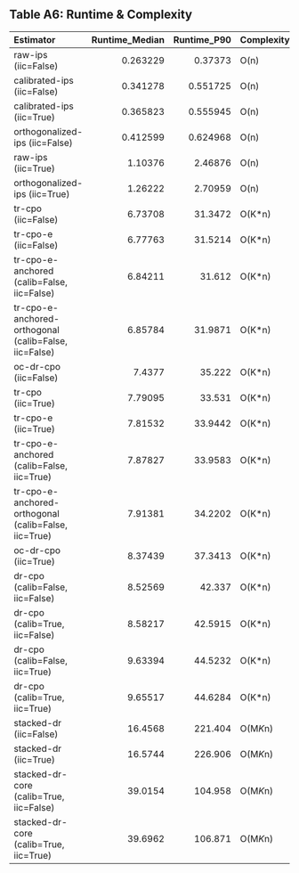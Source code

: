 ## Table A6: Runtime & Complexity

| Estimator                                             |   Runtime_Median |   Runtime_P90 | Complexity   |   N_Folds |   Runtime_per_1k |   M_Components |
|:------------------------------------------------------|-----------------:|--------------:|:-------------|----------:|-----------------:|---------------:|
| raw-ips (iic=False)                                   |         0.263229 |      0.37373  | O(n)         |         0 |         0.11699  |            nan |
| calibrated-ips (iic=False)                            |         0.341278 |      0.551725 | O(n)         |         0 |         0.151679 |            nan |
| calibrated-ips (iic=True)                             |         0.365823 |      0.555945 | O(n)         |         0 |         0.162588 |            nan |
| orthogonalized-ips (iic=False)                        |         0.412599 |      0.624968 | O(n)         |         0 |         0.183377 |            nan |
| raw-ips (iic=True)                                    |         1.10376  |      2.46876  | O(n)         |         0 |         0.490561 |            nan |
| orthogonalized-ips (iic=True)                         |         1.26222  |      2.70959  | O(n)         |         0 |         0.560988 |            nan |
| tr-cpo (iic=False)                                    |         6.73708  |     31.3472   | O(K*n)       |        20 |         2.99426  |            nan |
| tr-cpo-e (iic=False)                                  |         6.77763  |     31.5214   | O(K*n)       |        20 |         3.01228  |            nan |
| tr-cpo-e-anchored (calib=False, iic=False)            |         6.84211  |     31.612    | O(K*n)       |        20 |         3.04094  |            nan |
| tr-cpo-e-anchored-orthogonal (calib=False, iic=False) |         6.85784  |     31.9871   | O(K*n)       |        20 |         3.04793  |            nan |
| oc-dr-cpo (iic=False)                                 |         7.4377   |     35.222    | O(K*n)       |        20 |         3.30565  |            nan |
| tr-cpo (iic=True)                                     |         7.79095  |     33.531    | O(K*n)       |        20 |         3.46264  |            nan |
| tr-cpo-e (iic=True)                                   |         7.81532  |     33.9442   | O(K*n)       |        20 |         3.47348  |            nan |
| tr-cpo-e-anchored (calib=False, iic=True)             |         7.87827  |     33.9583   | O(K*n)       |        20 |         3.50146  |            nan |
| tr-cpo-e-anchored-orthogonal (calib=False, iic=True)  |         7.91381  |     34.2202   | O(K*n)       |        20 |         3.51725  |            nan |
| oc-dr-cpo (iic=True)                                  |         8.37439  |     37.3413   | O(K*n)       |        20 |         3.72195  |            nan |
| dr-cpo (calib=False, iic=False)                       |         8.52569  |     42.337    | O(K*n)       |        20 |         3.7892   |            nan |
| dr-cpo (calib=True, iic=False)                        |         8.58217  |     42.5915   | O(K*n)       |        20 |         3.8143   |            nan |
| dr-cpo (calib=False, iic=True)                        |         9.63394  |     44.5232   | O(K*n)       |        20 |         4.28175  |            nan |
| dr-cpo (calib=True, iic=True)                         |         9.65517  |     44.6284   | O(K*n)       |        20 |         4.29119  |            nan |
| stacked-dr (iic=False)                                |        16.4568   |    221.404    | O(M*K*n)     |        20 |         8.95249  |              5 |
| stacked-dr (iic=True)                                 |        16.5744   |    226.906    | O(M*K*n)     |        20 |         8.92467  |              5 |
| stacked-dr-core (calib=True, iic=False)               |        39.0154   |    104.958    | O(M*K*n)     |        20 |        17.3402   |              4 |
| stacked-dr-core (calib=True, iic=True)                |        39.6962   |    106.871    | O(M*K*n)     |        20 |        17.6428   |              4 |